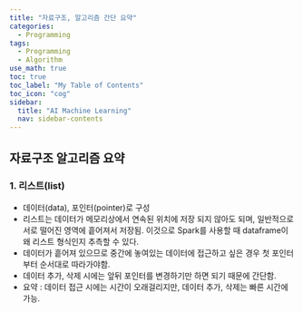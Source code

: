 ```yaml
---
title: "자료구조, 알고리즘 간단 요약" 
categories:
  - Programming
tags:
  - Programming
  - Algorithm
use_math: true
toc: true
toc_label: "My Table of Contents"
toc_icon: "cog"
sidebar:
  title: "AI Machine Learning"
  nav: sidebar-contents
---
```


## 자료구조 알고리즘 요약

### 1. 리스트(list)

* 데이터(data), 포인터(pointer)로 구성
* 리스트는 데이터가 메모리상에서 연속된 위치에 저장 되지 않아도 되며, 일반적으로 서로 떨어진 영역에 흩어져서 저장됨. 
이것으로 Spark를 사용할 때 dataframe이 왜 리스트 형식인지 추측할 수 있다. 
* 데이터가 흩어져 있으므로 중간에 놓여있는 데이터에 접근하고 싶은 경우 첫 포인터부터 순서대로 따라가야함.
* 데이터 추가, 삭제 시에는 앞뒤 포인터를 변경하기만 하면 되기 때문에 간단함.
* 요약 : 데이터 접근 시에는 시간이 오래걸리지만, 데이터 추가, 삭제는 빠른 시간에 가능.


